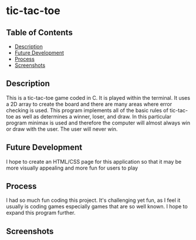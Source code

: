 # tic-tac-toe

## Table of Contents
- [Description](#description)
- [Future Development](#future-development)
- [Process](#process)
- [Screenshots](#screenshots)

## Description
This is a tic-tac-toe game coded in C. It is played within the terminal. It uses a 2D array to create the board and there are many areas where error checking is used. This program implements all of the basic rules of tic-tac-toe as well as determines a winner, loser, and draw. In this particular program minimax is used and therefore the computer will almost always win or draw with the user. The user will never win.

## Future Development
I hope to create an HTML/CSS page for this application so that it may be more visually appealing and more fun for users to play

## Process
I had so much fun coding this project. It's challenging yet fun, as I feel it usually is coding games especially games that are so well known. I hope to expand this program further.

## Screenshots
